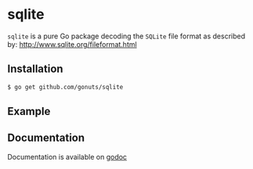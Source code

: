 sqlite
======

`sqlite` is a pure Go package decoding the `SQLite` file format as
described by:
 http://www.sqlite.org/fileformat.html

## Installation

```sh
$ go get github.com/gonuts/sqlite
```

## Example

## Documentation

Documentation is available on [godoc](http://godoc.org/github.com/gonuts/sqlite)

